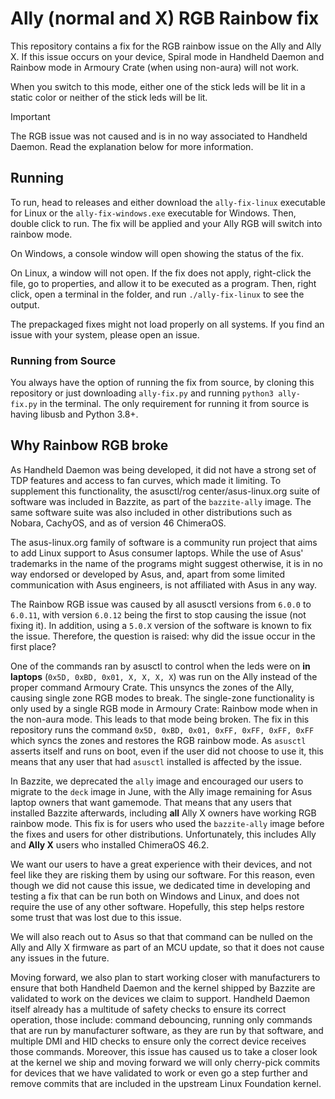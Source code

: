# Ally (normal and X) RGB Rainbow fix
This repository contains a fix for the RGB rainbow issue on the Ally and Ally X.
If this issue occurs on your device, Spiral mode in Handheld Daemon and Rainbow
mode in Armoury Crate (when using non-aura) will not work.

When you switch to this mode, either one of the stick leds will be lit in a
static color or neither of the stick leds will be lit.

> [!IMPORTANT]
> The RGB issue was not caused and is in no way associated to Handheld Daemon.
> Read the explanation below for more information.

## Running
To run, head to releases and either download the `ally-fix-linux` executable
for Linux or the `ally-fix-windows.exe` executable for Windows.
Then, double click to run.
The fix will be applied and your Ally RGB will switch into rainbow mode.

On Windows, a console window will open showing the status of the fix.

On Linux, a window will not open.
If the fix does not apply, right-click the file, go to properties, and allow it
to be executed as a program. 
Then, right click, open a terminal in the folder, and run
`./ally-fix-linux` to see the output.

The prepackaged fixes might not load properly on all systems. If you find
an issue with your system, please open an issue.

### Running from Source
You always have the option of running the fix from source, by cloning this 
repository or just downloading `ally-fix.py` and running `python3 ally-fix.py` 
in the terminal.
The only requirement for running it from source is having libusb and Python 3.8+.

## Why Rainbow RGB broke
As Handheld Daemon was being developed, it did not have a strong set of TDP
features and access to fan curves, which made it limiting.
To supplement this functionality, the asusctl/rog center/asus-linux.org suite
of software was included in Bazzite, as part of the `bazzite-ally` image.
The same software suite was also included in other distributions such as Nobara,
CachyOS, and as of version 46 ChimeraOS.

The asus-linux.org family of software is a community run project that aims to
add Linux support to Asus consumer laptops.
While the use of Asus' trademarks in the name of the programs might suggest
otherwise, it is in no way endorsed or developed by Asus, and, apart from some 
limited communication with Asus engineers, is not affiliated with Asus in any way.

The Rainbow RGB issue was caused by all asusctl versions from `6.0.0` to `6.0.11`, with 
version `6.0.12` being the first to stop causing the issue (not fixing it).
In addition, using a `5.0.X` version of the software is known to fix the issue.
Therefore, the question is raised: why did the issue occur in the first place?

One of the commands ran by asusctl to control when the leds were on
**in laptops** (`0x5D, 0xBD, 0x01, X, X, X, X`)
was run on the Ally instead of the proper command Armoury Crate.
This unsyncs the zones of the Ally, causing single zone RGB modes to break.
The single-zone functionality is only used by a single RGB mode in Armoury Crate:
Rainbow mode when in the non-aura mode.
This leads to that mode being broken.
The fix in this repository runs the command `0x5D, 0xBD, 0x01, 0xFF, 0xFF, 0xFF, 0xFF`
which syncs the zones and restores the RGB rainbow mode.
As `asusctl` asserts itself and runs on boot, even if the user did not choose
to use it, this means that any user that had `asusctl` installed is affected
by the issue.

In Bazzite, we deprecated the `ally` image and encouraged our users to migrate
to the `deck` image in June, with the Ally image remaining for Asus laptop owners
that want gamemode.
That means that any users that installed Bazzite afterwards, including **all** 
Ally X owners have working RGB rainbow mode.
This fix is for users who used the `bazzite-ally` image before the fixes and
users for other distributions.
Unfortunately, this includes Ally and **Ally X** users who installed ChimeraOS 46.2.

We want our users to have a great experience with their devices, and not feel
like they are risking them by using our software.
For this reason, even though we did not cause this issue, we dedicated time in 
developing and testing a fix that can be run both on Windows and Linux, and 
does not require the use of any other software.
Hopefully, this step helps restore some trust that was lost due to this issue.

We will also reach out to Asus so that that command can be nulled on the Ally
and Ally X firmware as part of an MCU update, so that it does not cause any 
issues in the future.

Moving forward, we also plan to start working closer with manufacturers to ensure
that both Handheld Daemon and the kernel shipped by Bazzite are validated to work
on the devices we claim to support.
Handheld Daemon itself already has a multitude of safety checks to ensure its
correct operation, those include: command debouncing, running only commands that
are run by manufacturer software, as they are run by that software, and multiple
DMI and HID checks to ensure only the correct device receives those commands.
Moreover, this issue has caused us to take a closer look at the kernel we ship
and moving forward we will only cherry-pick commits for devices that we have
validated to work or even go a step further and remove commits that are included in
the upstream Linux Foundation kernel.